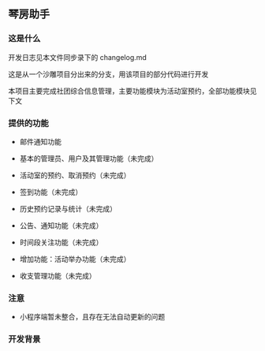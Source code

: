 ## 琴房助手

### 这是什么

开发日志见本文件同步录下的 changelog.md

这是从一个沙雕项目分出来的分支，用该项目的部分代码进行开发

本项目主要完成社团综合信息管理，主要功能模块为活动室预约，全部功能模块见下文

### 提供的功能

+ 邮件通知功能

+ 基本的管理员、用户及其管理功能（未完成）

+ 活动室的预约、取消预约（未完成）

+ 签到功能（未完成）

+ 历史预约记录与统计（未完成）

+ 公告、通知功能（未完成）

+ 时间段关注功能（未完成）

+ 增加功能：活动举办功能（未完成）

+ 收支管理功能（未完成）

### 注意

+ 小程序端暂未整合，且存在无法自动更新的问题

### 开发背景

